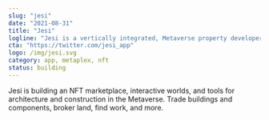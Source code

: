 ```yaml
---
slug: "jesi"
date: "2021-08-31"
title: "Jesi"
logline: "Jesi is a vertically integrated, Metaverse property developer."
cta: "https://twitter.com/jesi_app"
logo: /img/jesi.svg
category: app, metaplex, nft
status: building
---
```


Jesi is building an NFT marketplace, interactive worlds, and tools for architecture and construction in the Metaverse. Trade buildings and components, broker land, find work, and more.

